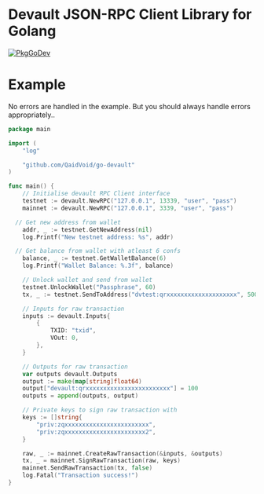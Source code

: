 # Devault JSON-RPC Client Library for Golang

[![PkgGoDev](https://pkg.go.dev/badge/github.com/QaidVoid/go-devault)](https://pkg.go.dev/github.com/QaidVoid/go-devault)

# Example
No errors are handled in the example. But you should always handle errors appropriately..

```go
package main

import (
	"log"

	"github.com/QaidVoid/go-devault"
)

func main() {
	// Initialise devault RPC Client interface
	testnet := devault.NewRPC("127.0.0.1", 13339, "user", "pass")
	mainnet := devault.NewRPC("127.0.0.1", 3339, "user", "pass")

  // Get new address from wallet
	addr, _ := testnet.GetNewAddress(nil)
	log.Printf("New testnet address: %s", addr)

  // Get balance from wallet with atleast 6 confs
	balance, _ := testnet.GetWalletBalance(6)
	log.Printf("Wallet Balance: %.3f", balance)

	// Unlock wallet and send from wallet
	testnet.UnlockWallet("Passphrase", 60)
	tx, _ := testnet.SendToAddress("dvtest:qrxxxxxxxxxxxxxxxxxxxx", 500)

	// Inputs for raw transaction
	inputs := devault.Inputs{
		{
			TXID: "txid",
			VOut: 0,
		},
	}

	// Outputs for raw transaction
	var outputs devault.Outputs
	output := make(map[string]float64)
	output["devault:qrxxxxxxxxxxxxxxxxxxxxxxxx"] = 100
	outputs = append(outputs, output)

	// Private keys to sign raw transaction with
	keys := []string{
		"priv:zqxxxxxxxxxxxxxxxxxxxxxxxx",
		"priv:zqxxxxxxxxxxxxxxxxxxxxxxx2",
	}

	raw, _ := mainnet.CreateRawTransaction(&inputs, &outputs)
	tx, _ = mainnet.SignRawTransaction(raw, keys)
	mainnet.SendRawTransaction(tx, false)
	log.Fatal("Transaction success!")
}
```
